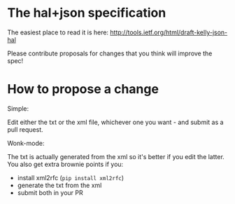 The hal+json specification
==========================

The easiest place to read it is here: http://tools.ietf.org/html/draft-kelly-json-hal

Please contribute proposals for changes that you think will improve the spec!


How to propose a change
=======================

Simple:

Edit either the txt or the xml file, whichever one you want - and submit as a pull request.

Wonk-mode:

The txt is actually generated from the xml so it's better if you edit the latter.
You also get extra brownie points if you:
* install xml2rfc (`pip install xml2rfc`)
* generate the txt from the xml
* submit both in your PR
